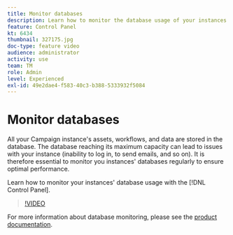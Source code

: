 ```yaml
---
title: Monitor databases
description: Learn how to monitor the database usage of your instances.
feature: Control Panel
kt: 6434
thumbnail: 327175.jpg
doc-type: feature video
audience: administrator
activity: use
team: TM
role: Admin
level: Experienced
exl-id: 49e2dae4-f583-40c3-b388-5333932f5084
---
```

# Monitor databases

All your Campaign instance's assets, workflows, and data are stored in the database. The database reaching its maximum capacity can lead to issues with your instance (inability to log in, to send emails, and so on). It is therefore essential to monitor you instances' databases regularly to ensure optimal performance.

Learn how to monitor your instances' database usage with the [!DNL Control Panel].

>[!VIDEO](https://video.tv.adobe.com/v/327175?quality=12)

For more information about database monitoring, please see the [product documentation](https://experienceleague.adobe.com/docs/control-panel/using/performance-monitoring/database-monitoring/database-monitoring.html?lang=en).
